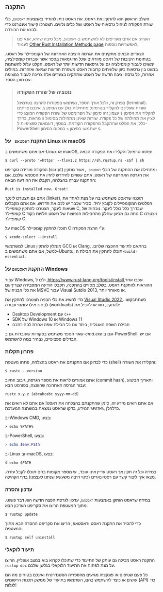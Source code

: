 ## התקנה

השלב הראשון הוא להתקין את ראסט. את ראסט ניתן להוריד באמצעות `ראסטאפ`, כלי שורת הפקודה לניהול גרסאות של ראסט ושל כלים נלווים. תצטרכו קישור אינטרנט כדי לבצע את ההורדה.

> הערה: אם אתם מעדיפים לא להשתמש ב-`ראסטאפ`, מכל סיבה שהיא, אנא פנו לעמוד [Other Rust Installation Methods page][otherinstall]  לאפשרויות נוספות.

הצעדים הבאים מתקינים את הגרסה היציבה האחרונה של הקומפיילר של ראסט. בטחונות היציבות של ראסט מוודאים שכל הדוגמאות בספר אשר עוברות קומפילציה, ימשיכו לעבור קומפילציה גם על גרסאות חדשות יותר של ראסט. הקלט עלול להשתנות במעט בין גרסאות כיוון שלעיתים קרובות ראסט משפרת הודעות שגיאה ואזהרות. במילים אחרות, כל גרסה יציבה חדשה של ראסט שתתקינו בצעדים אלה צריכה לעבוד כמצופה עם תוכן הספר.

> ### נוטציה של שורת הפקודה
> 
> בפרק זה, ולכל אורך הספר, נשתמש בפקודות להרצה בטרמינל (terminal). שורות שעליכם להקליד בטרמינל מתחילות כולן עם הסימן `$`. אינכם צריכים להקליד את הסימן `$` עצמו; זהו סימון של הפרומפט של שורת הפקודה המוצג כדי לציין את תחילתה של כל פקודה. שורות שאינן מתחילות בסימול `$` מראות, בדרך כלל, את הפלט שהתקבל מהפקודה הקודמת. בנוסף, דוגמאות ספציפיות ל-PowerShell ישתמשו בסימון `>` במקום בסימון `$`.

### התקנת `ראסטאפ ` על Linux או macOS

אם אתם משתמשים ב-Linux או macOS, פתחו טרמינל והקלידו את הפקודה הבאה:

```console
$ curl --proto '=https' --tlsv1.2 https://sh.rustup.rs -sSf | sh
```

הפקודה מורידה סקריפט (script) ומתחילה את ההתקנה של הכלי `ראסטאפ `, אשר מתקין את הגרסה האחרונה של ראסט. אתם עשויים להידרש להזין את הססמא שלכם. אם ההתקנה עברה בהצלחה, תקבלו את ההודעה הבאה:

```text
Rust is installed now. Great!
```

אתם גם תצטרכו *לינקר* (linker), תוכנה שראסט משתמש בה על מנת לאחד את הפלטים המקומפיילים לקובץ יחיד. סביר שכבר יש לכם את הדרוש. אם אתם מקבלים שגיאות לינקר, תצטרכו להתקין קומפיילר C, שבדרך כלל כולל לינקר. נוכחות של קומפיילר C נוחה גם מכיוון שחלק מהחבילות הנפוצות של ראסט תלויות בקוד C ויצטרכו קומפיילר C.

על macOS תוכלו להתקין קומפיילר C ע"י הרצת הפקודה:

```console
$ xcode-select --install
```

למשתמשי Linux מומלץ להתקין GCC או Clang, בהתאם לתיעוד ההפצה שלהם. למשל, אם אתם משתמשים ב-Ubuntu, תוכלו להתקין את חבילת ה-`build-essential`.

### התקנת `ראסטאפ` על Windows

עבור Windows, לכו ל-[ https://www.rust-lang.org/tools/install ][install] ועכבו אחר ההוראות להתקנת ראסט. בשלב מסויים בהתקנה, תקבלו הודעה המסבירה שצריך גם את כלי הבניה של MSVC עבור Visual Sutdio 2013, או מאוחר יותר.

כדי להשיג את כלי הבניה תצטרכו להתקין את [Visual Studio 2022 ][visualstudio]. כשתתבקשו לבחור אילו עומסי עבודה (workloads) להתקין, תוודאו להכיל את:

* Desktop Development עם `C++`
* SDK של Windows 10 או Windows 11
* חבילת השפה האנגלית, ביחד עם כל חבילת שפה אחרת לבחירתכם

שאר הספר משתמש בפקודות שעובדות גם ב-*cmd.exe* וגם ב-PowerShell. אם יש הבדלים ספציפיים, נבהיר במה להשתמש.

### פתרון תקלות

כדי לבדוק אם התקנתם את ראסט בהצלחה, פתחו מעטפת (shell) והקלידו את השורה:

```console
$ rustc --version
```

אתם אמורים לראות את מספר הגרסה, גיבוב החיוב (commit hash), ותאריך הביצוע עבור הגרסה האחרונה שהופצה, בפורמט הבא:

```text
rustc x.y.z (abcabcabc yyyy-mm-dd)
```

אם אתם רואים מידע זה, סימן שהתקנתם בהצלחה את ראסט! אם אתם לא רואים את המידע, בדקו שראסט נמצאת במשתנה המערכת `%PATH%`, כדלהלן.

ב-Windows CMD, בצעו:

```console
> echo %PATH%
```

ב-PowerShell, בצעו:

```powershell
> echo $env:Path
```

ב-Linux וב-macOS, בצעו:

```console
$ echo $PATH
```

במידה וכל זה תקין אך ראסט עדיין אינו עובד, יש מספר מקומות בהם תוכלו לקבל עזרה. מצאו איך ליצור קשר עם רסטיונארים (כינוי חיבה משעשע שנתנו לעצמנו) [בדף הקהילה][community].

### עדכון והסרה

במידה שראסט הותקן באמצעות `ראסטאפ`, עדכון לגרסת הפצה חדשה הוא דבר פשוט. מתוך המעטפת הריצו את סקריפט העדכון הבא:

```console
$ rustup update
```

כדי להסיר את התקנת ראסט וראסטאפ, הריצו את סקריפט ההסרה הבא מתוך המעטפת:

```console
$ rustup self uninstall
```

### תיעוד לוקאלי

התקנת ראסט מכילה גם עותק של התיעוד כדי שתוכלו לקרוא בוא במצב אופליין. הריצו `rustup doc` על מנת לפתוח את התיעוד הלוקאלי בגלשן שלכם.

כל פעם שטיפוס או פונקציה מגיעים מהספריה הסטנדרטית ואינכם בטוחים מה הם עושים או כיצד להשתמש בהם, השתמשו בתיעוד של ממשק תכנות היישומים (API) כדי לגלות!

[otherinstall]: https://forge.rust-lang.org/infra/other-installation-methods.html
[install]: https://www.rust-lang.org/tools/install
[visualstudio]: https://visualstudio.microsoft.com/downloads/
[community]: https://www.rust-lang.org/community
